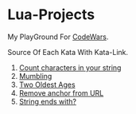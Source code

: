 # Lua-Projects

My PlayGround For [CodeWars](https://www.codewars.com).

Source Of Each Kata With Kata-Link.

1. [Count characters in your string](https://github.com/MrAliSalehi/Lua-Projects/blob/master/Kata/Kata-1.lua)
2. [Mumbling](https://github.com/MrAliSalehi/Lua-Projects/blob/master/Kata/Kata-2.lua)
3. [Two Oldest Ages](https://github.com/MrAliSalehi/Lua-Projects/blob/master/Kata/Kata-3.lua)
4. [Remove anchor from URL](https://github.com/MrAliSalehi/Lua-Projects/blob/master/Kata/Kata-4.lua)
5. [String ends with?](https://github.com/MrAliSalehi/Lua-Projects/blob/master/Kata/Kata-5.lua)
